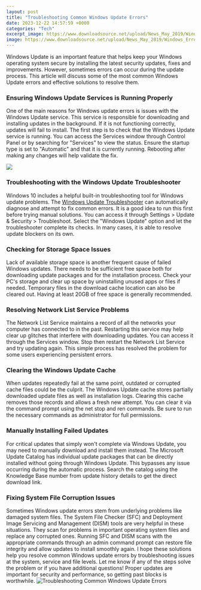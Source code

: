 ```yaml
---
layout: post
title: "Troubleshooting Common Windows Update Errors"
date: 2023-12-22 14:57:59 +0000
categories: "Tech"
excerpt_image: https://www.downloadsource.net/upload/News_May_2019/Windows_Error_0x800f0831/How_to_Fix_Windows_10_Update_Error_0x800f0831.png
image: https://www.downloadsource.net/upload/News_May_2019/Windows_Error_0x800f0831/How_to_Fix_Windows_10_Update_Error_0x800f0831.png
---
```


Windows Update is an important feature that helps keep your Windows operating system secure by installing the latest security updates, fixes and improvements. However, sometimes errors can occur during the update process. This article will discuss some of the most common Windows Update errors and effective solutions to resolve them.
### Ensuring Windows Update Services is Running Properly
One of the main reasons for Windows update errors is issues with the Windows Update service. This service is responsible for downloading and installing updates in the background. If it is not functioning correctly, updates will fail to install. The first step is to check that the Windows Update service is running. You can access the Services window through Control Panel or by searching for "Services" to view the status. Ensure the startup type is set to "Automatic" and that it is currently running. Rebooting after making any changes will help validate the fix. 

![](http://cdn1.windowswally.com/wp-content/uploads/2015/08/Windows-Update-Control-Panel-Troubleshooting-Fix-problems-with-Windows-update-2-Windows-Wally.png)
### Troubleshooting with the Windows Update Troubleshooter 
Windows 10 includes a helpful built-in troubleshooting tool for Windows update problems. The [Windows Update Troubleshooter](https://store.fi.io.vn/womens-crazy-rednecker-my-funny-redneck-boyfriend-v-neck-t-shirt/women&) can automatically diagnose and attempt to fix common errors. It is a good idea to run this first before trying manual solutions. You can access it through Settings > Update & Security > Troubleshoot. Select the "Windows Update" option and let the troubleshooter complete its checks. In many cases, it is able to resolve update blockers on its own.
### Checking for Storage Space Issues
Lack of available storage space is another frequent cause of failed Windows updates. There needs to be sufficient free space both for downloading update packages and for the installation process. Check your PC's storage and clear up space by uninstalling unused apps or files if needed. Temporary files in the download cache location can also be cleared out. Having at least 20GB of free space is generally recommended.
### Resolving Network List Service Problems 
The Network List Service maintains a record of all the networks your computer has connected to in the past. Restarting this service may help clear up glitches that interfere with downloading updates. You can access it through the Services window. Stop then restart the Network List Service and try updating again. This simple process has resolved the problem for some users experiencing persistent errors. 
### Clearing the Windows Update Cache
When updates repeatedly fail at the same point, outdated or corrupted cache files could be the culprit. The Windows Update cache stores partially downloaded update files as well as installation logs. Clearing this cache removes those records and allows a fresh new attempt. You can clear it via the command prompt using the net stop and ren commands. Be sure to run the necessary commands as administrator for full permissions.
### Manually Installing Failed Updates
For critical updates that simply won't complete via Windows Update, you may need to manually download and install them instead. The Microsoft Update Catalog has individual update packages that can be directly installed without going through Windows Update. This bypasses any issue occurring during the automatic process. Search the catalog using the Knowledge Base number from update history details to get the direct download link.
### Fixing System File Corruption Issues
Sometimes Windows update errors stem from underlying problems like damaged system files. The System File Checker (SFC) and Deployment Image Servicing and Management (DISM) tools are very helpful in these situations. They scan for problems in important operating system files and replace any corrupted ones. Running SFC and DISM scans with the appropriate commands through an admin command prompt can restore file integrity and allow updates to install smoothly again.
I hope these solutions help you resolve common Windows update errors by troubleshooting issues at the system, service and file levels. Let me know if any of the steps solve the problem or if you have additional questions! Proper updates are important for security and performance, so getting past blocks is worthwhile.
![Troubleshooting Common Windows Update Errors](https://www.downloadsource.net/upload/News_May_2019/Windows_Error_0x800f0831/How_to_Fix_Windows_10_Update_Error_0x800f0831.png)